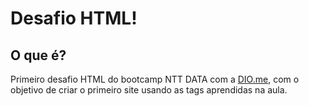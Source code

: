 # **Desafio HTML!** 

## **O que é?**

Primeiro desafio HTML do bootcamp NTT DATA com a [DIO.me](https://www.dio.me), com o objetivo de criar o primeiro site usando as tags aprendidas na aula.